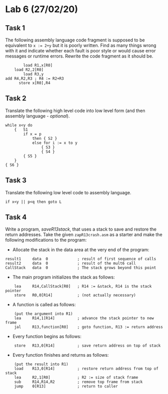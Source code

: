 # Lab 6 (27/02/20)

## Task 1
The following assembly language code fragment is supposed to be equivalent to `x := 2+y` but it is poorly written. Find as many things wrong with it and indicate whether each fault is poor style or would cause error messages or runtime errors. Rewrite the code fragment as it should be.

```
        load R1,x[R0]
    load R2,2[R0]
        load R3,y
add R4,R2,R3 ; R4 := R2+R3
      store x[R0],R4
```

## Task 2
Translate the following high level code into low level form (and then assembly language - _optional_).

```
while x<y do
    {   S1
        if x = p
            then { S2 }
            else for i := x to y
                { S3 }
                { S4 }
        { S5 }
    }
{ S6 }
```

## Task 3
Translate the following low level code to assembly language.

```
if x<y || p<q then goto L
```

## Task 4
Write a program, _saveR13stack_, that uses a stack to save and restore the return addresses. Take the given `zapR13crash.asm` as a starter and make the following modifications to the program:

* Allocate the stack in the data area at the very end of the program:

```
result1     data  0             ; result of first sequence of calls
result2     data  0             ; result of the mult6 call
CallStack   data  0             ; The stack grows beyond this point
```

* The main program initializes the stack as follows:

```
    lea     R14,CallStack[R0]   ; R14 := &stack, R14 is the stack pointer
    store   R0,0[R14]           ; (not actually necessary)
```

* A function is called as follows:

```
    (put the argument into R1)
    lea     R14,1[R14]          ; advance the stack pointer to new frame
    jal     R13,function[R0]    ; goto function, R13 := return address
```

* Every function begins as follows:

```
    store   R13,0[R14]          ; save return address on top of stack
```

* Every function finishes and returns as follows:

```
    (put the result into R1)
    load    R13,0[R14]          ; restore return address from top of stack
    lea     R2,1[R0]            ; R2 := size of stack frame
    sub     R14,R14,R2          ; remove top frame from stack
    jump    0[R13]              ; return to caller
```